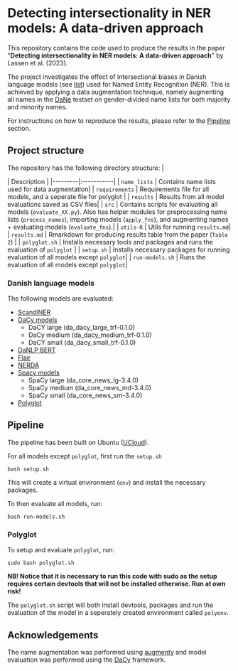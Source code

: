 # Detecting intersectionality in NER models: A data-driven approach

This repository contains the code used to produce the results in the paper "**Detecting intersectionality in NER models: A data-driven approach**" by Lassen et al. (2023). 

The project investigates the effect of intersectional biases in Danish language models (see [list](https://github.com/centre-for-humanities-computing/Danish-NER-bias#danish-language-models)) used for Named Entity Recognition (NER). This is achieved by applying a data augmentation technique, namely augmenting all names in the [DaNe](https://aclanthology.org/2020.lrec-1.565/) testset on gender-divided name lists for both majority and minority names. 

For instructions on how to reproduce the results, please refer to the [Pipeline](https://github.com/centre-for-humanities-computing/Danish-NER-bias#pipeline) section.

## Project structure 
The repository has the following directory structure:
| <div style="width:120px"></div>| Description |
|---------|:-----------|
| ```name_lists``` | Contains name lists used for data augmentation|
| ```requirements``` | Requirements file for all models, and a seperate file for polyglot |
| ```results``` | Results from all model evaluations saved as CSV files|
| ```src```  | Contains scripts for evaluating all models (```evaluate_XX.py```). Also has helper modules for preprocessing name lists (```process_names```), importing models (```apply_fns```), and augmenting names + evaluating models (```evaluate_fns```).|
| ```utils-R``` | Utils for running ```results.md```|
| ```results.md``` | Rmarkdown for producing results table from the paper (```Table 2```) |
| ```polyglot.sh``` | Installs necessary tools and packages and runs the evaluation of ```polyglot``` |
| ```setup.sh``` | Installs necessary packages for running evaluation of all models except ```polyglot```|
| ```run-models.sh``` | Runs the evaluation of all models except ```polyglot```|



### Danish language models
The following models are evaluated:
* [ScandiNER](https://huggingface.co/saattrupdan/nbailab-base-ner-scandi)
* [DaCy models](https://github.com/centre-for-humanities-computing/DaCy)
    * DaCY large (da_dacy_large_trf-0.1.0)
    * DaCy medium (da_dacy_medium_trf-0.1.0)
    * DaCY small (da_dacy_small_trf-0.1.0)
* [DaNLP BERT](https://danlp-alexandra.readthedocs.io/en/stable/docs/tasks/ner.html#bert)
* [Flair](https://github.com/flairNLP/flair)
* [NERDA](https://github.com/ebanalyse/NERDA/)
* [Spacy models](https://spacy.io/models/da)
    * SpaCy large (da_core_news_lg-3.4.0)
    * SpaCy medium (da_core_news_md-3.4.0)
    * SpaCy small (da_core_news_sm-3.4.0)
* [Polyglot](https://polyglot.readthedocs.io/en/latest/NamedEntityRecognition.html)


## Pipeline 
The pipeline has been built on Ubuntu ([UCloud](https://cloud.sdu.dk/)). 

For all models except ```polyglot```, first run the ```setup.sh```
```
bash setup.sh
```
This will create a virtual environment (```env```) and install the necessary packages. 

To then evaluate all models, run: 
```
bash run-models.sh
```

### Polyglot
To setup and evaluate ```polyglot```, run: 
```
sudo bash polyglot.sh
```
**NB! Notice that it is necessary to run this code with sudo as the setup requires certain devtools that will not be installed otherwise. Run at own risk!**

The ```polyglot.sh``` script will both install devtools, packages and run the evaluation of the model in a seperately created environment called ```polyenv```. 

## Acknowledgements
The name augmentation was performed using [augmenty](https://kennethenevoldsen.github.io/augmenty/) and model evaluation was performed using the [DaCy](https://github.com/centre-for-humanities-computing/DaCy) framework. 
